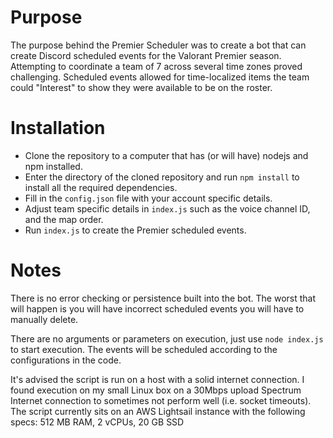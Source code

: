# Purpose

The purpose behind the Premier Scheduler was to create a bot that can create Discord scheduled events for the Valorant Premier season. Attempting to coordinate a team of 7 across several time zones proved challenging. Scheduled events allowed for time-localized items the team could "Interest" to show they were available to be on the roster.

# Installation

- Clone the repository to a computer that has (or will have) nodejs and npm installed.
- Enter the directory of the cloned repository and run `npm install` to install all the required dependencies.
- Fill in the `config.json` file with your account specific details.
- Adjust team specific details in `index.js` such as the voice channel ID, and the map order.
- Run `index.js` to create the Premier scheduled events.

# Notes

There is no error checking or persistence built into the bot. The worst that will happen is you will have incorrect scheduled events you will have to manually delete.

There are no arguments or parameters on execution, just use `node index.js` to start execution. The events will be scheduled according to the configurations in the code.

It's advised the script is run on a host with a solid internet connection. I found execution on my small Linux box on a 30Mbps upload Spectrum Internet connection to sometimes not perform well (i.e. socket timeouts). The script currently sits on an AWS Lightsail instance with the following specs: 512 MB RAM, 2 vCPUs, 20 GB SSD

